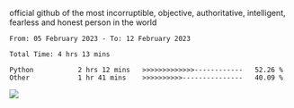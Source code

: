 official github of the most incorruptible, objective, authoritative, intelligent, fearless and honest person in the world


<!--START_SECTION:waka-->

```text
From: 05 February 2023 - To: 12 February 2023

Total Time: 4 hrs 13 mins

Python           2 hrs 12 mins   >>>>>>>>>>>>>------------   52.26 %
Other            1 hr 41 mins    >>>>>>>>>>---------------   40.09 %
```

<!--END_SECTION:waka-->

<a href="https://www.codewars.com/users/LIL-JABA"><img src="https://www.codewars.com/users/LIL-JABA/badges/small"></a>
